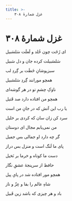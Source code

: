 ```yaml
---
title: >-
    غزل شمارهٔ ۳۰۸
---
```

# غزل شمارهٔ ۳۰۸

<div class="b" id="bn1"><div class="m1"><p>ای رُخَت چون خُلد و لَعلَت سَلسَبیل</p></div>
<div class="m2"><p>سَلسَبیلت کرده جان و دل سَبیل</p></div></div>
<div class="b" id="bn2"><div class="m1"><p>سبزپوشانِ خَطَت بر گِردِ لب</p></div>
<div class="m2"><p>همچو مورانند گِردِ سَلسَبیل</p></div></div>
<div class="b" id="bn3"><div class="m1"><p>ناوَکِ چشمِ تو در هر گوشه‌ای</p></div>
<div class="m2"><p>همچو من افتاده دارد صد قَتیل</p></div></div>
<div class="b" id="bn4"><div class="m1"><p>یا رب این آتش که در جانِ من است</p></div>
<div class="m2"><p>سرد کن زان سان که کردی بر خلیل</p></div></div>
<div class="b" id="bn5"><div class="m1"><p>من نمی‌یابم مجال ای دوستان</p></div>
<div class="m2"><p>گر چه دارد او جمالی بس جمیل</p></div></div>
<div class="b" id="bn6"><div class="m1"><p>پای ما لَنگ است و منزل بس دراز</p></div>
<div class="m2"><p>دست ما کوتاه و خرما بر نَخیل</p></div></div>
<div class="b" id="bn7"><div class="m1"><p>حافظ از سرپنجهٔ عشقِ نگار</p></div>
<div class="m2"><p>همچو مور افتاده شد در پایِ پیل</p></div></div>
<div class="b" id="bn8"><div class="m1"><p>شاهِ عالم را بقا و عِزّ و ناز</p></div>
<div class="m2"><p>باد و هر چیزی که باشد زین قَبیل</p></div></div>
